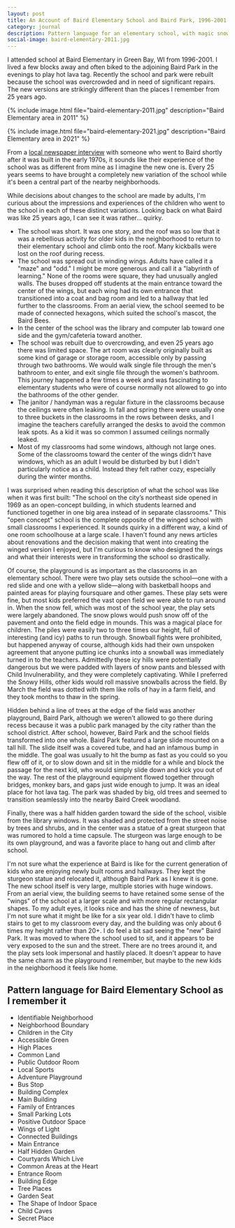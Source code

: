 ```yaml
---
layout: post
title: An Account of Baird Elementary School and Baird Park, 1996-2001
category: journal
description: Pattern language for an elementary school, with magic snow hills and the labyrinth of learning
social-image: baird-elementary-2011.jpg
---
```


I attended school at Baird Elementary in Green Bay, WI from 1996-2001. I lived a few blocks away and often biked to the adjoining Baird Park in the evenings to play hot lava tag. Recently the school and park were rebuilt because the school was overcrowded and in need of significant repairs. The new versions are strikingly different than the places I remember from 25 years ago.

{% include image.html file="baird-elementary-2011.jpg" description="Baird Elementary area in 2011" %}

{% include image.html file="baird-elementary-2021.jpg" description="Baird Elementary area in 2021" %}

From a [local newspaper interview](https://www.greenbaypressgazette.com/story/news/education/2016/12/16/baird-school-priority-referendum-planning/95510594/) with someone who went to Baird shortly after it was built in the early 1970s, it sounds like their experience of the school was as different from mine as I imagine the new one is. Every 25 years seems to have brought a completely new variation of the school while it's been a central part of the nearby neighborhoods.

While decisions about changes to the school are made by adults, I'm curious about the impressions and experiences of the children who went to the school in each of these distinct variations. Looking back on what Baird was like 25 years ago, I can see it was rather... quirky.

* The school was short. It was one story, and the roof was so low that it was a rebellious activity for older kids in the neighborhood to return to their elementary school and climb onto the roof. Many kickballs were lost on the roof during recess.
* The school was spread out in winding wings. Adults have called it a "maze" and "odd." I might be more generous and call it a "labyrinth of learning." None of the rooms were square, they had unusually angled walls. The buses dropped off students at the main entrance toward the center of the wings, but each wing had its own entrance that transitioned into a coat and bag room and led to a hallway that led further to the classrooms. From an aerial view, the school seemed to be made of connected hexagons, which suited the school's mascot, the Baird Bees.
* In the center of the school was the library and computer lab toward one side and the gym/cafeteria toward another.
* The school was rebuilt due to overcrowding, and even 25 years ago there was limited space. The art room was clearly originally built as some kind of garage or storage room, accessible only by passing through two bathrooms. We would walk single file through the men's bathroom to enter, and exit single file through the women's bathroom. This journey happened a few times a week and was fascinating to elementary students who were of course normally not allowed to go into the bathrooms of the other gender.
* The janitor / handyman was a regular fixture in the classrooms because the ceilings were often leaking. In fall and spring there were usually one to three buckets in the classrooms in the rows between desks, and I imagine the teachers carefully arranged the desks to avoid the common leak spots. As a kid it was so common I assumed ceilings normally leaked.
* Most of my classrooms had some windows, although not large ones. Some of the classrooms toward the center of the wings didn't have windows, which as an adult I would be disturbed by but I didn't particularly notice as a child. Instead they felt rather cozy, especially during the winter months.

I was surprised when reading this description of what the school was like when it was first built: "The school on the city’s northeast side opened in 1969 as an open-concept building, in which students learned and functioned together in one big area instead of in separate classrooms." This "open concept" school is the complete opposite of the winged school with small classrooms I experienced. It sounds quirky in a different way, a kind of one room schoolhouse at a large scale. I haven't found any news articles about renovations and the decision making that went into creating the winged version I enjoyed, but I'm curious to know who designed the wings and what their interests were in transforming the school so drastically.

Of course, the playground is as important as the classrooms in an elementary school. There were two play sets outside the school—one with a red slide and one with a yellow slide—along with basketball hoops and painted areas for playing foursquare and other games. These play sets were fine, but most kids preferred the vast open field we were able to run around in. When the snow fell, which was most of the school year, the play sets were largely abandoned. The snow plows would push snow off of the pavement and onto the field edge in mounds. This was a magical place for children. The piles were easily two to three times our height, full of interesting (and icy) paths to run through. Snowball fights were prohibited, but happened anyway of course, although kids had their own unspoken agreement that anyone putting ice chunks into a snowball was immediately turned in to the teachers. Admittedly these icy hills were potentially dangerous but we were padded with layers of snow pants and blessed with Child Invulnerability, and they were completely captivating. While I preferred the Snowy Hills, other kids would roll massive snowballs across the field. By March the field was dotted with them like rolls of hay in a farm field, and they took months to thaw in the spring.

Hidden behind a line of trees at the edge of the field was another playground, Baird Park, although we weren't allowed to go there during recess because it was a public park managed by the city rather than the school district. After school, however, Baird Park and the school fields transformed into one whole. Baird Park featured a large slide mounted on a tall hill. The slide itself was a covered tube, and had an infamous bump in the middle. The goal was usually to hit the bump as fast as you could so you flew off of it, or to slow down and sit in the middle for a while and block the passage for the next kid, who would simply slide down and kick you out of the way. The rest of the playground equipment flowed together through bridges, monkey bars, and gaps just wide enough to jump. It was an ideal place for hot lava tag. The park was shaded by big, old trees and seemed to transition seamlessly into the nearby Baird Creek woodland.

Finally, there was a half hidden garden toward the side of the school, visible from the library windows. It was shaded and protected from the street noise by trees and shrubs, and in the center was a statue of a great sturgeon that was rumored to hold a time capsule. The sturgeon was large enough to be its own playground, and was a favorite place to hang out and climb after school.

I'm not sure what the experience at Baird is like for the current generation of kids who are enjoying newly built rooms and hallways. They kept the sturgeon statue and relocated it, although Baird Park as I knew it is gone. The new school itself is very large, multiple stories with huge windows. From an aerial view, the building seems to have retained some sense of the "wings" of the school at a larger scale and with more regular rectangular shapes. To my adult eyes, it looks nice and has the shine of newness, but I'm not sure what it might be like for a six year old. I didn't have to climb stairs to get to my classroom every day, and the building was only about 6 times my height rather than 20+. I do feel a bit sad seeing the "new" Baird Park. It was moved to where the school used to sit, and it appears to be very exposed to the sun and the street. There are no trees around it, and the play sets look impersonal and hastily placed. It doesn't appear to have the same charm as the playground I remember, but maybe to the new kids in the neighborhood it feels like home.

## Pattern language for Baird Elementary School as I remember it

* Identifiable Neighborhood
* Neighborhood Boundary
* Children in the City
* Accessible Green
* High Places
* Common Land
* Public Outdoor Room
* Local Sports
* Adventure Playground
* Bus Stop
* Building Complex
* Main Building
* Family of Entrances
* Small Parking Lots
* Positive Outdoor Space
* Wings of Light
* Connected Buildings
* Main Entrance
* Half Hidden Garden
* Courtyards Which Live
* Common Areas at the Heart
* Entrance Room
* Building Edge
* Tree Places
* Garden Seat
* The Shape of Indoor Space
* Child Caves
* Secret Place
